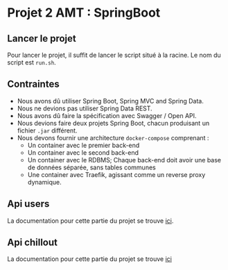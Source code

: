 # Projet 2 AMT : SpringBoot

## Lancer le projet

Pour lancer le projet, il suffit de lancer le script situé à la racine. Le nom du script est `run.sh`.

## Contraintes

- Nous avons dû utiliser Spring Boot, Spring MVC and Spring Data.
- Nous ne devions pas utiliser Spring Data REST.
- Nous avons dû faire la spécification avec Swagger / Open API.
- Nous devions faire deux projets Spring Boot, chacun produisant un fichier `.jar` différent.
- Nous devons fournir une architecture `docker-compose` comprenant :
  - Un container avec le premier back-end
  - Un container avec le second back-end
  - Un container avec le RDBMS; Chaque back-end doit avoir une base de données séparée, sans tables communes
  - Une container avec Traefik, agissant comme un reverse proxy dynamique.

## Api users

La documentation pour cette partie du projet se trouve [ici](./users.md).

## Api chillout

La documentation pour cette partie du projet se trouve [ici](./chillout.md)